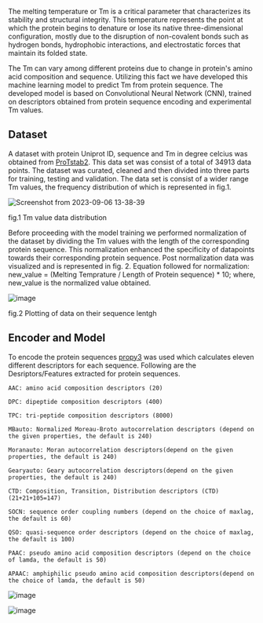 The melting temperature or Tm is a critical parameter that characterizes its stability and structural integrity. This temperature represents the point at which the protein begins to denature or lose its native three-dimensional configuration, mostly due to the disruption of non-covalent bonds such as hydrogen bonds, hydrophobic interactions, and electrostatic forces that maintain its folded state.

The Tm can vary among different proteins due to change in protein's amino acid composition and sequence. Utilizing this fact we have developed this machine learning model to predict Tm from protein sequence. The developed model is based on Convolutional Neural Network (CNN), trained on descriptors obtained from protein sequence encoding and experimental Tm values.

## Dataset
A dataset with protein Uniprot ID, sequence and Tm in degree celcius was obtained from [ProTstab2](http://8.133.174.28:8000/ProTstab2/). This data set was consist of a total of 34913 data points. The dataset was curated, cleaned and then divided into three parts for training, testing and validation. The data set is consist of a wider range Tm values, the frequency distribution of which is represented in fig.1.

![Screenshot from 2023-09-06 13-38-39](https://github.com/Growdeatechnology/Tm_prediction/assets/72397529/5b74bb45-0dc2-4b7a-a2de-4c799e109498)

fig.1 Tm value data distribution

Before proceeding with the model training we performed normalization of the dataset by dividing the Tm values with the length of the corresponding protein sequence. This normalization enhanced the specificity of datapoints towards their corresponding protein sequence. Post normalization data was visualized and is represented in fig. 2. 
Equation followed for normalization:
new_value = (Melting Temprature / Length of Protein sequence) * 10; where, new_value is the normalized value obtained. 

![image](https://github.com/Growdeatechnology/Tm_prediction/assets/72397529/7bb36025-c4ab-44a9-a3e5-7b647c6c3475)

fig.2 Plotting of data on their sequence lentgh

## Encoder and Model
To encode the protein sequences [propy3](https://github.com/MartinThoma/propy3/tree/master) was used which calculates eleven different descriptors for each sequence. Following are the Desriptors/Features extracted for protein sequences.
    
    AAC: amino acid composition descriptors (20)
    
    DPC: dipeptide composition descriptors (400)
    
    TPC: tri-peptide composition descriptors (8000)
    
    MBauto: Normalized Moreau-Broto autocorrelation descriptors (depend on the given properties, the default is 240)
    
    Moranauto: Moran autocorrelation descriptors(depend on the given properties, the default is 240)
    
    Gearyauto: Geary autocorrelation descriptors(depend on the given properties, the default is 240)
    
    CTD: Composition, Transition, Distribution descriptors (CTD) (21+21+105=147)
    
    SOCN: sequence order coupling numbers (depend on the choice of maxlag, the default is 60)
    
    QSO: quasi-sequence order descriptors (depend on the choice of maxlag, the default is 100)
    
    PAAC: pseudo amino acid composition descriptors (depend on the choice of lamda, the default is 50)
    
    APAAC: amphiphilic pseudo amino acid composition descriptors(depend on the choice of lamda, the default is 50)



![image](https://github.com/Growdeatechnology/Tm_prediction/assets/72397529/4dd5ba95-8a04-4dea-bf70-f6f003336401)

![image](https://github.com/Growdeatechnology/Tm_prediction/assets/72397529/08305973-f2e8-46ea-a9c8-aa17f4cba67d)

